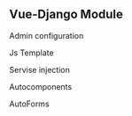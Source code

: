 ## Vue-Django Module

Admin configuration

Js Template

Servise injection

Autocomponents

AutoForms